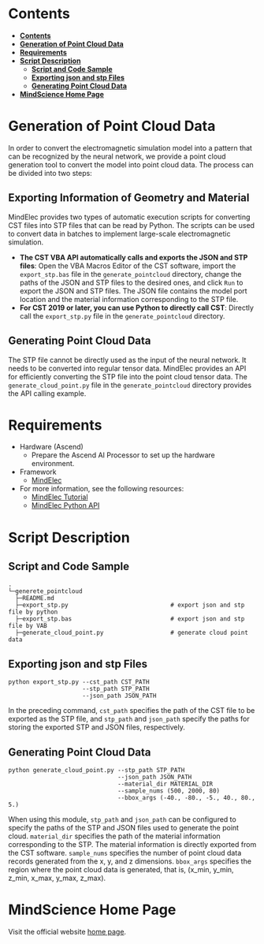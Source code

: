 # **Contents**

- [**Contents**](#contents)
- [**Generation of Point Cloud Data**](#generation-of-point-cloud-data)
- [**Requirements**](#requirements)
- [**Script Description**](#script-description)
    - [**Script and Code Sample**](#script-and-code-sample)
    - [**Exporting json and stp Files**](#exporting-json-and-stp-files)
    - [**Generating Point Cloud Data**](#generating-point-cloud-data)
- [**MindScience Home Page**](#mindscience-home-page)

# **Generation of Point Cloud Data**

In order to convert the electromagnetic simulation model into a pattern that can be recognized by the neural network, we provide a point cloud generation tool to convert the model into point cloud data. The process can be divided into two steps:

## **Exporting Information of Geometry and Material**

MindElec provides two types of automatic execution scripts for converting CST files into STP files that can be read by Python. The scripts can be used to convert data in batches to implement large-scale electromagnetic simulation.

- **The CST VBA API automatically calls and exports the JSON and STP files**: Open the VBA Macros Editor of the CST software, import the `export_stp.bas` file in the `generate_pointcloud` directory, change the paths of the JSON and STP files to the desired ones, and click `Run` to export the JSON and STP files. The JSON file contains the model port location and the material information corresponding to the STP file.
- **For CST 2019 or later, you can use Python to directly call CST**: Directly call the `export_stp.py` file in the `generate_pointcloud` directory.

## Generating Point Cloud Data

The STP file cannot be directly used as the input of the neural network. It needs to be converted into regular tensor data. MindElec provides an API for efficiently converting the STP file into the point cloud tensor data. The `generate_cloud_point.py` file in the `generate_pointcloud` directory provides the API calling example.

# **Requirements**

- Hardware (Ascend)
    - Prepare the Ascend AI Processor to set up the hardware environment.
- Framework
    - [MindElec](https://gitee.com/mindspore/mindscience/tree/master/MindElec)
- For more information, see the following resources:
    - [MindElec Tutorial](https://www.mindspore.cn/mindscience/docs/en/master/mindelec/intro_and_install.html)
    - [MindElec Python API](https://www.mindspore.cn/mindscience/api/en/master/mindelec.html)

# **Script Description**

## **Script and Code Sample**

```path
.
└─generete_pointcloud
  ├─README.md
  ├─export_stp.py                             # export json and stp file by python
  ├─export_stp.bas                            # export json and stp file by VAB
  ├─generate_cloud_point.py                   # generate cloud point data
```

## **Exporting json and stp Files**

```shell  
python export_stp.py --cst_path CST_PATH
                     --stp_path STP_PATH
                     --json_path JSON_PATH
```

In the preceding command, `cst_path` specifies the path of the CST file to be exported as the STP file, and `stp_path` and `json_path` specify the paths for storing the exported STP and JSON files, respectively.

## **Generating Point Cloud Data**

```shell  
python generate_cloud_point.py --stp_path STP_PATH
                               --json_path JSON_PATH
                               --material_dir MATERIAL_DIR
                               --sample_nums (500, 2000, 80)
                               --bbox_args (-40., -80., -5., 40., 80., 5.)
```

When using this module, `stp_path` and `json_path` can be configured to specify the paths of the STP and JSON files used to generate the point cloud. `material_dir` specifies the path of the material information corresponding to the STP. The material information is directly exported from the CST software. `sample_nums` specifies the number of point cloud data records generated from the x, y, and z dimensions. `bbox_args` specifies the region where the point cloud data is generated, that is, (x_min, y_min, z_min, x_max, y_max, z_max).

# **MindScience Home Page**

Visit the official website [home page](https://gitee.com/mindspore/mindscience).

